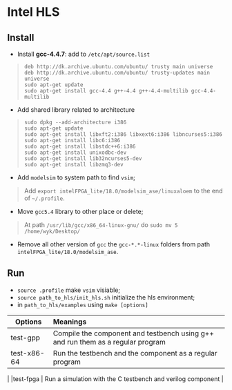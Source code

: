 # Intel HLS

## Install
+ Install **gcc-4.4.7**: add to `/etc/apt/source.list`
> `deb http://dk.archive.ubuntu.com/ubuntu/ trusty main universe`</br>
`deb http://dk.archive.ubuntu.com/ubuntu/ trusty-updates main universe`</br>
`sudo apt-get update`</br>
`sudo apt-get install gcc-4.4 g++-4.4 g++-4.4-multilib gcc-4.4-multilib`</br>

+ Add shared library related to architecture
>  `sudo dpkg --add-architecture i386` </br> 
    `sudo apt-get update` </br> 
    `sudo apt-get install libxft2:i386 libxext6:i386 libncurses5:i386` </br> 
    `sudo apt-get install libc6:i386` </br> 
    `sudo apt-get install libstdc++6:i386`</br> 
    `sudo apt-get install unixodbc-dev`</br> 
    `sudo apt-get install lib32ncurses5-dev`</br> 
    `sudo apt-get install libzmq3-dev`</br> 

+ Add  ` modelsim `  to system path to find `vsim`;
> Add  `export intelFPGA_lite/18.0/modelsim_ase/linuxaloem`  to the end of `~/.profile`.

+ Move `gcc5.4` library to other place or delete;
> At path `/usr/lib/gcc/x86_64-linux-gnu/` do `sudo mv 5 /home/wyk/Desktop/`

+ Remove all other version of `gcc` the `gcc-*.*-linux` folders from path `intelFPGA_lite/18.0/modelsim_ase`.

## Run
+ `source .profile` make `vsim` visiable;
+ `source path_to_hls/init_hls.sh` initialize the hls environment;
+ in `path_to_hls/examples` using `make [options]` <br/>

| Options |      Meanings      |
|----------|:-------------|
|test-gpp | Compile the component and testbench using g++ and run them as a regular program | 
|test-x86-64 |    Run the testbench and the component as a regular program
   |
|test-fpga | Run a simulation with the C testbench and verilog component
 |
